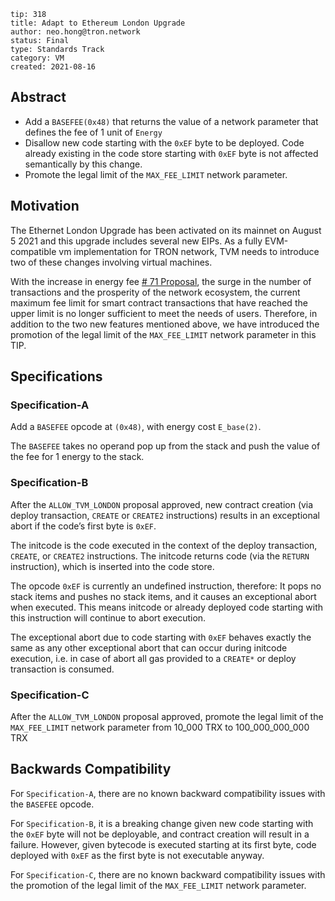 ```
tip: 318
title: Adapt to Ethereum London Upgrade
author: neo.hong@tron.network
status: Final
type: Standards Track
category: VM
created: 2021-08-16
```

## Abstract

- Add a `BASEFEE(0x48)` that returns the value of a network parameter that defines the fee of 1 unit of `Energy`
- Disallow new code starting with the `0xEF` byte to be deployed. Code already existing in the code store starting with `0xEF` byte is not affected semantically by this change.
- Promote the legal limit of the `MAX_FEE_LIMIT` network parameter.

## Motivation

The Ethernet London Upgrade has been activated on its mainnet on August 5 2021 and this upgrade includes several new EIPs. As a fully EVM-compatible vm implementation for TRON network, TVM needs to introduce two of these changes involving virtual machines.

With the increase in energy fee [# 71 Proposal](https://tronscan.org/#/proposal/71), the surge in the number of transactions and the prosperity of the network ecosystem, the current maximum fee limit for smart contract transactions that have reached the upper limit is no longer sufficient to meet the needs of users. Therefore, in addition to the two new features mentioned above, we have introduced the promotion of the legal limit of the `MAX_FEE_LIMIT` network parameter in this TIP.

## Specifications

### Specification-A

Add a `BASEFEE` opcode at `(0x48)`, with energy cost `E_base(2)`.

The `BASEFEE` takes no operand pop up from the stack and push the value of the fee for 1 energy to the stack.

### Specification-B

After the `ALLOW_TVM_LONDON` proposal approved, new contract creation (via deploy transaction, `CREATE` or `CREATE2` instructions) results in an exceptional abort if the code’s first byte is `0xEF`.

The initcode is the code executed in the context of the deploy transaction, `CREATE`, or `CREATE2` instructions. The initcode returns code (via the `RETURN` instruction), which is inserted into the code store.

The opcode `0xEF` is currently an undefined instruction, therefore: It pops no stack items and pushes no stack items, and it causes an exceptional abort when executed. This means initcode or already deployed code starting with this instruction will continue to abort execution.

The exceptional abort due to code starting with `0xEF` behaves exactly the same as any other exceptional abort that can occur during initcode execution, i.e. in case of abort all gas provided to a `CREATE*` or deploy transaction is consumed.

### Specification-C

After the `ALLOW_TVM_LONDON` proposal approved, promote the legal limit of the `MAX_FEE_LIMIT` network parameter from 10_000 TRX to 100_000_000_000 TRX

## Backwards Compatibility
For `Specification-A`, there are no known backward compatibility issues with the `BASEFEE` opcode.

For `Specification-B`, it is a breaking change given new code starting with the `0xEF` byte will not be deployable, and contract creation will result in a failure. However, given bytecode is executed starting at its first byte, code deployed with `0xEF` as the first byte is not executable anyway.

For `Specification-C`, there are no known backward compatibility issues with the promotion of the legal limit of the `MAX_FEE_LIMIT` network parameter.